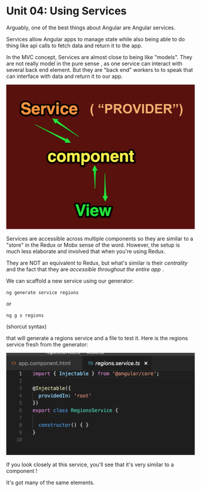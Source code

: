 # Unit 04:  Using Services

Arguably, one of the best things about Angular are Angular services.

Services allow Angular apps to manage state while also being able to do thing like api calls to fetch data and return it to the app.

In the MVC concept, Services are almost close to being like "models". They are not really model in the pure sense , as one service can interact with several back end element. But they are "back end" workers to to speak that can interface with data and return it to our app.

![](service.png)

Services are accessible across multiple components so they are similar to a "store" in the Redux or Mobx sense of the word. However, the setup is much less elaborate and involved that when you're using Redux.  

They are NOT an equivalent to Redux, but what's similar is their *centrality* and the fact that they are *accessible throughout the entire app* .

We can scaffold a new service using our generator:

```
ng generate service regions
```
or

```
ng g s regions
```
(shorcut syntax)

that will generate a regions service and a file to test it.
Here is the regions service fresh from the generator:


![](regions_service.png)


If you look closely at this service, you'll see that it's very similar to a component !

It's got many of the same elements. 
